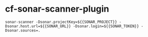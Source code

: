 # cf-sonar-scanner-plugin
```sonar-scanner -Dsonar.projectKey=${{SONAR_PROJECT}} -Dsonar.host.url=${{SONAR_URL}} -Dsonar.login=${{SONAR_TOKEN}} -Dsonar.sources=.```
